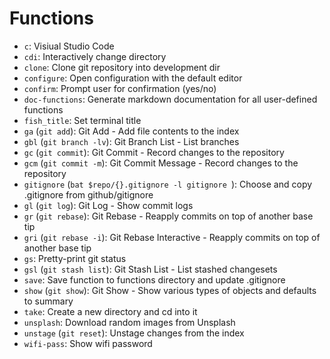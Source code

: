 # Functions

- `c`: Visiual Studio Code
- `cdi`: Interactively change directory
- `clone`: Clone git repository into development dir
- `configure`: Open configuration with the default editor
- `confirm`: Prompt user for confirmation (yes/no)
- `doc-functions`: Generate markdown documentation for all user-defined functions
- `fish_title`: Set terminal title
- `ga` (`git add`): Git Add - Add file contents to the index
- `gbl` (`git branch -lv`): Git Branch List - List branches
- `gc` (`git commit`): Git Commit - Record changes to the repository
- `gcm` (`git commit -m`): Git Commit Message - Record changes to the repository
- `gitignore` (`bat $repo/{}.gitignore -l gitignore `): Choose and copy .gitignore from github/gitignore
- `gl` (`git log`): Git Log - Show commit logs
- `gr` (`git rebase`): Git Rebase - Reapply commits on top of another base tip
- `gri` (`git rebase -i`): Git Rebase Interactive - Reapply commits on top of another base tip
- `gs`: Pretty-print git status
- `gsl` (`git stash list`): Git Stash List - List stashed changesets
- `save`: Save function to functions directory and update .gitignore
- `show` (`git show`): Git Show - Show various types of objects and defaults to summary
- `take`: Create a new directory and cd into it
- `unsplash`: Download random images from Unsplash
- `unstage` (`git reset`): Unstage changes from the index
- `wifi-pass`: Show wifi password
